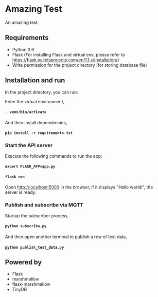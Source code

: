 # Amazing Test
An amazing test.

## Requirements
* Python 3.6
* Flask (For installing Flask and virtual env, please refer to https://flask.palletsprojects.com/en/1.1.x/installation/)
* Write permission for the project directory (for storing database file)

## Installation and run
In the project directory, you can run:

Enter the virtual environment,
#### `. venv/bin/activate`
And then install dependencies,
#### `pip install -r requirements.txt`

### Start the API server
Execute the following commands to run the app:
#### `export FLASK_APP=app.py`
#### `flask run`
Open [http://localhost:5000](http://localhost:5000) in the browser, if it displays "Hello world!", the server is ready.
### Publish and subscribe via MQTT
Startup the subscriber process,
#### `python subscribe.py`
And then open another terminal to publish a row of test data, 
#### `python publish_test_data.py`

## Powered by 
* Flask
* marshmallow
* flask-marshmallow
* TinyDB
